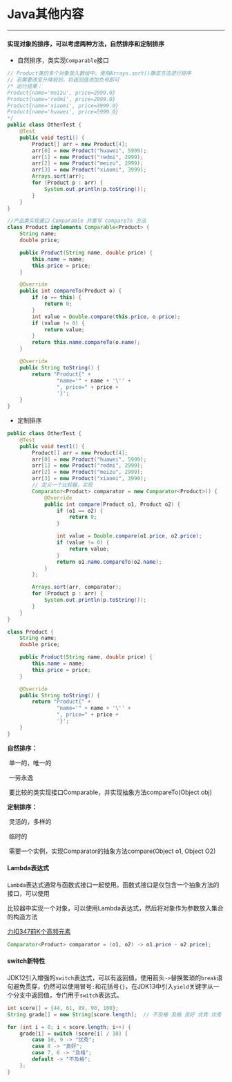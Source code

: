 # Java其他内容

---

#### 实现对象的排序，可以考虑两种方法，自然排序和定制排序

- 自然排序，类实现`Comparable`接口

```java
// Product类的多个对象放入数组中，使用Arrays.sort()静态方法进行排序
// 若需要改变升降规则，将返回值添加负号即可
/* 运行结果：
Product{name='meizu', price=2999.0}
Product{name='redmi', price=2999.0}
Product{name='xiaomi', price=3999.0}
Product{name='huawei', price=5999.0}
*/
public class OtherTest {
    @Test
    public void test1() {
        Product[] arr = new Product[4];
        arr[0] = new Product("huawei", 5999);
        arr[1] = new Product("redmi", 2999);
        arr[2] = new Product("meizu", 2999);
        arr[3] = new Product("xiaomi", 3999);
        Arrays.sort(arr);
        for (Product p : arr) {
            System.out.println(p.toString());
        }
    }
}

//产品类实现接口 Comparable 并重写 compareTo 方法
class Product implements Comparable<Product> {
    String name;
    double price;

    public Product(String name, double price) {
        this.name = name;
        this.price = price;
    }

    @Override
    public int compareTo(Product o) {
        if (o == this) {
            return 0;
        }
        int value = Double.compare(this.price, o.price);
        if (value != 0) {
            return value;
        }
        return this.name.compareTo(o.name);
    }

    @Override
    public String toString() {
        return "Product{" +
                "name='" + name + '\'' +
                ", price=" + price +
                '}';
    }
}
```

- 定制排序

```java
public class OtherTest {
    @Test
    public void test1() {
        Product[] arr = new Product[4];
        arr[0] = new Product("huawei", 5999);
        arr[1] = new Product("redmi", 2999);
        arr[2] = new Product("meizu", 2999);
        arr[3] = new Product("xiaomi", 3999);
        // 定义一个比较器，实现
        Comparator<Product> comparator = new Comparator<Product>() {
            @Override
            public int compare(Product o1, Product o2) {
                if (o1 == o2) {
                    return 0;
                }

                int value = Double.compare(o1.price, o2.price);
                if (value != 0) {
                    return value;
                }
                return o1.name.compareTo(o2.name);
            }
        };

        Arrays.sort(arr, comparator);
        for (Product p : arr) {
            System.out.println(p.toString());
        }
    }
}

class Product {
    String name;
    double price;

    public Product(String name, double price) {
        this.name = name;
        this.price = price;
    }

    @Override
    public String toString() {
        return "Product{" +
                "name='" + name + '\'' +
                ", price=" + price +
                '}';
    }
}
```

**自然排序：** 

​	单一的，唯一的

​	一劳永逸

​	要比较的类实现接口Comparable，并实现抽象方法compareTo(Object obj)

**定制排序：** 

​	灵活的，多样的

​	临时的

​	需要一个实例，实现Comparator的抽象方法compare(Object o1, Object O2)



#### Lambda表达式

`Lambda`表达式通常与函数式接口一起使用。函数式接口是仅包含一个抽象方法的接口，可以使用

比较器中实现一个对象，可以使用Lambda表达式，然后将对象作为参数放入集合的构造方法

[力扣347前K个高频元素](https://leetcode.cn/problems/top-k-frequent-elements/?envType=study-plan-v2&envId=top-100-liked) 

```java
Comparator<Product> comparator = (o1, o2) -> o1.price - o2.price);
```

#### switch新特性

JDK12引入增强的`switch`表达式，可以有返回值，使用箭头`->`替换繁琐的`break`语句避免贯穿，仍然可以使用冒号`:`和花括号`{}`，在JDK13中引入`yield`关键字从一个分支中返回值，专门用于`switch`表达式。

```java
int score[] = {44, 61, 89, 90, 100};
String grade[] = new String[score.length];  // 不及格 及格 良好 优秀 优秀

for (int i = 0; i < score.length; i++) {
    grade[i] = switch (score[i] / 10) {
        case 10, 9 -> "优秀";
        case 8 -> "良好";
        case 7, 6 -> "及格";
        default -> "不及格";
    };
}
```